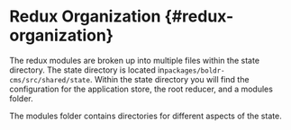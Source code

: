 # Redux Organization {#redux-organization}

The redux modules are broken up into multiple files within the state directory. The state directory is located in`packages/boldr-cms/src/shared/state`. Within the state directory you will find the configuration for the application store, the root reducer, and a modules folder.

The modules folder contains directories for different aspects of the state.

